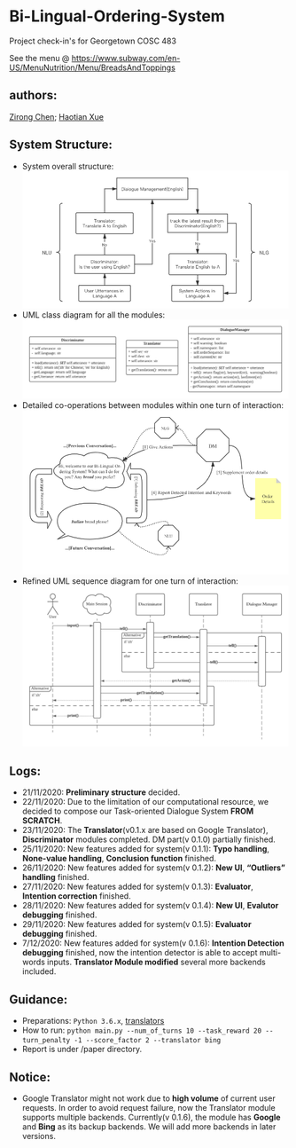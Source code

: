 # Bi-Lingual-Ordering-System
Project check-in's for Georgetown COSC 483

See the menu @ https://www.subway.com/en-US/MenuNutrition/Menu/BreadsAndToppings  

## authors: 
[Zirong Chen](https://github.com/RexZChen); [Haotian Xue](https://github.com/HaotianXue)

## System Structure:
* System overall structure:
![alt text](https://github.com/RexZChen/Bi-Lingual-Dialogue-System/blob/main/images/DS.png)
* UML class diagram for all the modules:
![alt text](https://github.com/RexZChen/Bi-Lingual-Dialogue-System/blob/main/images/UMLClass.png)
* Detailed co-operations between modules within one turn of interaction:
![alt text](https://github.com/RexZChen/Bi-Lingual-Dialogue-System/blob/main/images/DMStr.png)
* Refined UML sequence diagram for one turn of interaction:
![alt text](https://github.com/RexZChen/Bi-Lingual-Dialogue-System/blob/main/images/UMLSeq.png)


## Logs:

* 21/11/2020: **Preliminary structure** decided.
* 22/11/2020: Due to the limitation of our computational resource, we decided to compose our Task-oriented Dialogue System **FROM SCRATCH**.
* 23/11/2020: The **Translator**(v0.1.x are based on Google Translator), **Discriminator** modules completed. DM part(v 0.1.0) partially finished.
* 25/11/2020: New features added for system(v 0.1.1): **Typo handling**, **None-value handling**, **Conclusion function** finished.
* 26/11/2020: New features added for system(v 0.1.2): **New UI**, **“Outliers” handling** finished.
* 27/11/2020: New features added for system(v 0.1.3): **Evaluator**, **Intention correction** finished.
* 28/11/2020: New features added for system(v 0.1.4): **New UI**, **Evalutor debugging** finished.
* 29/11/2020: New features added for system(v 0.1.5): **Evaluator debugging** finished.
* 7/12/2020: New features added for system(v 0.1.6): **Intention Detection debugging** finished, now the intention detector is able to accept multi-words inputs. **Translator Module modified** several more backends included.

## Guidance:

* Preparations: ``` Python 3.6.x ```, [translators](https://github.com/UlionTse/translators)
* How to run: ``` python main.py --num_of_turns 10 --task_reward 20 --turn_penalty -1 --score_factor 2 --translator bing ```
* Report is under /paper directory.

## Notice:

* Google Translator might not work due to **high volume** of current user requests. In order to avoid request failure, now the Translator module supports multiple backends. Currently(v 0.1.6), the module has **Google** and **Bing** as its backup backends. We will add more backends in later versions.
